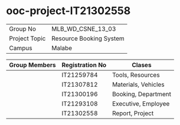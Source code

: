 # ooc-project-IT21302558

|     |     |
| --- | --- |
| Group No  | MLB_WD_CSNE_13_03 |
| Project Topic | Resource Booking System |
| Campus | Malabe |

| Group Members | Registration No | Clases |
| --- | --- | --- |
| | IT21259784 | Tools, Resources |
| | IT21307812 | Materials, Vehicles |
| | IT21300196 | Booking, Department |
| | IT21293108 | Executive, Employee |
| | IT21302558 | Report, Project |
